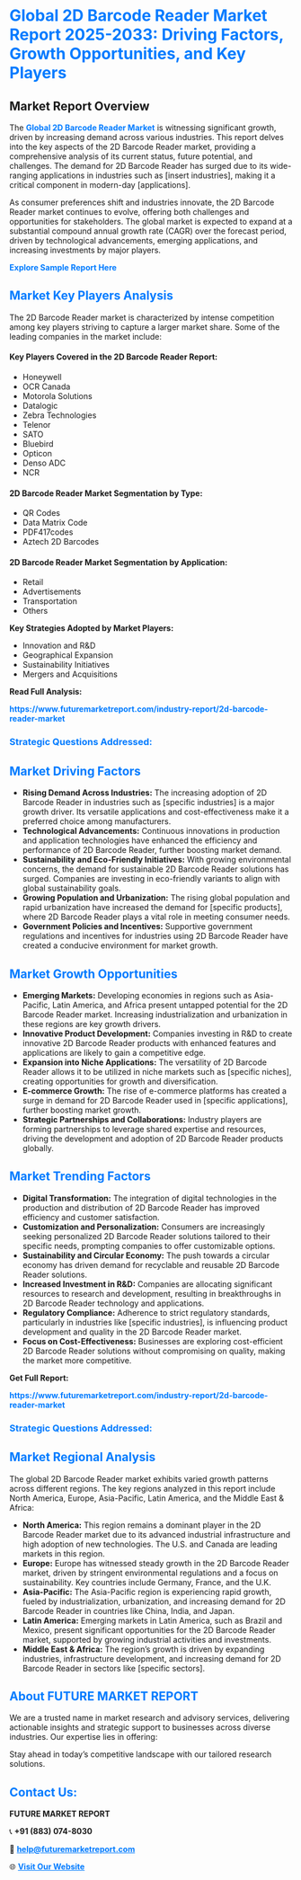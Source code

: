 <h1 style="color: #007BFF;">Global 2D Barcode Reader Market Report 2025-2033: Driving Factors, Growth Opportunities, and Key Players</h1>

<section id="overview">
<h2>Market Report Overview</h2>
<p>The <a href="https://www.futuremarketreport.com/industry-report/2d-barcode-reader-market" style="color: #007BFF; text-decoration: none;"><strong>Global 2D Barcode Reader Market</strong></a> is witnessing significant growth, driven by increasing demand across various industries. This report delves into the key aspects of the 2D Barcode Reader market, providing a comprehensive analysis of its current status, future potential, and challenges. The demand for 2D Barcode Reader has surged due to its wide-ranging applications in industries such as [insert industries], making it a critical component in modern-day [applications].</p>
<p>As consumer preferences shift and industries innovate, the 2D Barcode Reader market continues to evolve, offering both challenges and opportunities for stakeholders. The global market is expected to expand at a substantial compound annual growth rate (CAGR) over the forecast period, driven by technological advancements, emerging applications, and increasing investments by major players.</p>
</section>

<section id="overview">
<p><a href="https://www.futuremarketreport.com/request-sample/reportId=63064" style="color: #007BFF; text-decoration: none;"><strong>Explore Sample Report Here</strong></a></p>
</section>

<section id="key-players">
<h2 style="color: #007BFF;">Market Key Players Analysis</h2>
<p>The 2D Barcode Reader market is characterized by intense competition among key players striving to capture a larger market share. Some of the leading companies in the market include:</p>
<h4>Key Players Covered in the 2D Barcode Reader Report:</h4>
<ul><li>Honeywell</li><li>OCR Canada</li><li>Motorola Solutions</li><li>Datalogic</li><li>Zebra Technologies</li><li>Telenor</li><li>SATO</li><li>Bluebird</li><li>Opticon</li><li>Denso ADC</li><li>NCR</li></ul>
<h4>2D Barcode Reader Market Segmentation by Type:</h4>
<ul><li>QR Codes</li><li>Data Matrix Code</li><li>PDF417codes</li><li>Aztech 2D Barcodes</li></ul>

<h4>2D Barcode Reader Market Segmentation by Application:</h4>
<ul><li>Retail</li><li>Advertisements</li><li>Transportation</li><li>Others</li></ul>
<p><strong>Key Strategies Adopted by Market Players:</strong></p>
<ul>
<li>Innovation and R&D</li>
<li>Geographical Expansion</li>
<li>Sustainability Initiatives</li>
<li>Mergers and Acquisitions</li>
</ul>
</section>

<section>
<p><strong>Read Full Analysis: </strong></p><a href="https://www.futuremarketreport.com/industry-report/2d-barcode-reader-market" style="color: #007BFF; text-decoration: none;"><strong>https://www.futuremarketreport.com/industry-report/2d-barcode-reader-market</strong></a>
<h3 style="color: #007BFF;">Strategic Questions Addressed:</h3>
</section>

<section id="driving-factors">
<h2 style="color: #007BFF;">Market Driving Factors</h2>
<ul>
<li><strong>Rising Demand Across Industries:</strong> The increasing adoption of 2D Barcode Reader in industries such as [specific industries] is a major growth driver. Its versatile applications and cost-effectiveness make it a preferred choice among manufacturers.</li>
<li><strong>Technological Advancements:</strong> Continuous innovations in production and application technologies have enhanced the efficiency and performance of 2D Barcode Reader, further boosting market demand.</li>
<li><strong>Sustainability and Eco-Friendly Initiatives:</strong> With growing environmental concerns, the demand for sustainable 2D Barcode Reader solutions has surged. Companies are investing in eco-friendly variants to align with global sustainability goals.</li>
<li><strong>Growing Population and Urbanization:</strong> The rising global population and rapid urbanization have increased the demand for [specific products], where 2D Barcode Reader plays a vital role in meeting consumer needs.</li>
<li><strong>Government Policies and Incentives:</strong> Supportive government regulations and incentives for industries using 2D Barcode Reader have created a conducive environment for market growth.</li>
</ul>
</section>

<section id="growth-opportunities">
<h2 style="color: #007BFF;">Market Growth Opportunities</h2>
<ul>
<li><strong>Emerging Markets:</strong> Developing economies in regions such as Asia-Pacific, Latin America, and Africa present untapped potential for the 2D Barcode Reader market. Increasing industrialization and urbanization in these regions are key growth drivers.</li>
<li><strong>Innovative Product Development:</strong> Companies investing in R&D to create innovative 2D Barcode Reader products with enhanced features and applications are likely to gain a competitive edge.</li>
<li><strong>Expansion into Niche Applications:</strong> The versatility of 2D Barcode Reader allows it to be utilized in niche markets such as [specific niches], creating opportunities for growth and diversification.</li>
<li><strong>E-commerce Growth:</strong> The rise of e-commerce platforms has created a surge in demand for 2D Barcode Reader used in [specific applications], further boosting market growth.</li>
<li><strong>Strategic Partnerships and Collaborations:</strong> Industry players are forming partnerships to leverage shared expertise and resources, driving the development and adoption of 2D Barcode Reader products globally.</li>
</ul>
</section>

<section id="trending-factors">
<h2 style="color: #007BFF;">Market Trending Factors</h2>
<ul>
<li><strong>Digital Transformation:</strong> The integration of digital technologies in the production and distribution of 2D Barcode Reader has improved efficiency and customer satisfaction.</li>
<li><strong>Customization and Personalization:</strong> Consumers are increasingly seeking personalized 2D Barcode Reader solutions tailored to their specific needs, prompting companies to offer customizable options.</li>
<li><strong>Sustainability and Circular Economy:</strong> The push towards a circular economy has driven demand for recyclable and reusable 2D Barcode Reader solutions.</li>
<li><strong>Increased Investment in R&D:</strong> Companies are allocating significant resources to research and development, resulting in breakthroughs in 2D Barcode Reader technology and applications.</li>
<li><strong>Regulatory Compliance:</strong> Adherence to strict regulatory standards, particularly in industries like [specific industries], is influencing product development and quality in the 2D Barcode Reader market.</li>
<li><strong>Focus on Cost-Effectiveness:</strong> Businesses are exploring cost-efficient 2D Barcode Reader solutions without compromising on quality, making the market more competitive.</li>
</ul>
</section>

<section>
<p><strong>Get Full Report: </strong></p><a href="https://www.futuremarketreport.com/industry-report/2d-barcode-reader-market" style="color: #007BFF; text-decoration: none;"><strong>https://www.futuremarketreport.com/industry-report/2d-barcode-reader-market</strong></a>
<h3 style="color: #007BFF;">Strategic Questions Addressed:</h3>
</section>


<section id="regional-analysis">
<h2 style="color: #007BFF;">Market Regional Analysis</h2>
<p>The global 2D Barcode Reader market exhibits varied growth patterns across different regions. The key regions analyzed in this report include North America, Europe, Asia-Pacific, Latin America, and the Middle East & Africa:</p>
<ul>
<li><strong>North America:</strong> This region remains a dominant player in the 2D Barcode Reader market due to its advanced industrial infrastructure and high adoption of new technologies. The U.S. and Canada are leading markets in this region.</li>
<li><strong>Europe:</strong> Europe has witnessed steady growth in the 2D Barcode Reader market, driven by stringent environmental regulations and a focus on sustainability. Key countries include Germany, France, and the U.K.</li>
<li><strong>Asia-Pacific:</strong> The Asia-Pacific region is experiencing rapid growth, fueled by industrialization, urbanization, and increasing demand for 2D Barcode Reader in countries like China, India, and Japan.</li>
<li><strong>Latin America:</strong> Emerging markets in Latin America, such as Brazil and Mexico, present significant opportunities for the 2D Barcode Reader market, supported by growing industrial activities and investments.</li>
<li><strong>Middle East & Africa:</strong> The region’s growth is driven by expanding industries, infrastructure development, and increasing demand for 2D Barcode Reader in sectors like [specific sectors].</li>
</ul>
</section>

<footer>
<h2 style="color: #007BFF;">About FUTURE MARKET REPORT</h2>
<p>We are a trusted name in market research and advisory services, delivering actionable insights and strategic support to businesses across diverse industries. Our expertise lies in offering:</p>

<p>Stay ahead in today’s competitive landscape with our tailored research solutions.</p>

<h2 style="color: #007BFF;">Contact Us:</h2>
<p><strong>FUTURE MARKET REPORT</strong></p>
<p>📞 <strong>+91 (883) 074-8030</strong></p>
<p>📧 <strong><a href="mailto:help@futuremarketreport.com" style="color: #007BFF;">help@futuremarketreport.com</a></strong></p>
<p>🌐 <strong><a href="https://www.futuremarketreport.com/" style="color: #007BFF;">Visit Our Website</a></strong></p>
</footer>